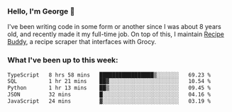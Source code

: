 ### Hello, I'm George 👋

I've been writing code in some form or another since I was about 8 years old, and recently made it my full-time job. On top of this, I maintain [Recipe Buddy](https://github.com/georgegebbett/recipe-buddy), a recipe scraper that interfaces with Grocy.  

<!--
**georgegebbett/georgegebbett** is a ✨ _special_ ✨ repository because its `README.md` (this file) appears on your GitHub profile.

Here are some ideas to get you started:

- 🔭 I’m currently working on ...
- 🌱 I’m currently learning ...
- 👯 I’m looking to collaborate on ...
- 🤔 I’m looking for help with ...
- 💬 Ask me about ...
- 📫 How to reach me: ...
- 😄 Pronouns: ...
- ⚡ Fun fact: ...
-->

### What I've been up to this week:
<!--START_SECTION:waka-->

```txt
TypeScript   8 hrs 58 mins   █████████████████▒░░░░░░░   69.23 %
SQL          1 hr 21 mins    ██▓░░░░░░░░░░░░░░░░░░░░░░   10.54 %
Python       1 hr 13 mins    ██▒░░░░░░░░░░░░░░░░░░░░░░   09.45 %
JSON         32 mins         █░░░░░░░░░░░░░░░░░░░░░░░░   04.16 %
JavaScript   24 mins         ▓░░░░░░░░░░░░░░░░░░░░░░░░   03.19 %
```

<!--END_SECTION:waka-->
